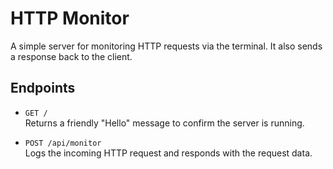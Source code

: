 # HTTP Monitor

A simple server for monitoring HTTP requests via the terminal. It also sends a response back to the client.

## Endpoints

- `GET /`  
  Returns a friendly "Hello" message to confirm the server is running.

- `POST /api/monitor`  
  Logs the incoming HTTP request and responds with the request data.
